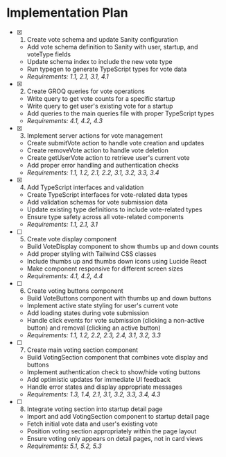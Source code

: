 # Implementation Plan

- [x] 1. Create vote schema and update Sanity configuration
  - Add vote schema definition to Sanity with user, startup, and voteType fields
  - Update schema index to include the new vote type
  - Run typegen to generate TypeScript types for vote data
  - _Requirements: 1.1, 2.1, 3.1, 4.1_

- [x] 2. Create GROQ queries for vote operations
  - Write query to get vote counts for a specific startup
  - Write query to get user's existing vote for a startup
  - Add queries to the main queries file with proper TypeScript types
  - _Requirements: 4.1, 4.2, 4.3_

- [x] 3. Implement server actions for vote management
  - Create submitVote action to handle vote creation and updates
  - Create removeVote action to handle vote deletion
  - Create getUserVote action to retrieve user's current vote
  - Add proper error handling and authentication checks
  - _Requirements: 1.1, 1.2, 2.1, 2.2, 3.1, 3.2, 3.3, 3.4_

- [x] 4. Add TypeScript interfaces and validation





  - Create TypeScript interfaces for vote-related data types
  - Add validation schemas for vote submission data
  - Update existing type definitions to include vote-related types
  - Ensure type safety across all vote-related components
  - _Requirements: 1.1, 2.1, 3.1_

- [ ] 5. Create vote display component
  - Build VoteDisplay component to show thumbs up and down counts
  - Add proper styling with Tailwind CSS classes
  - Include thumbs up and thumbs down icons using Lucide React
  - Make component responsive for different screen sizes
  - _Requirements: 4.1, 4.2, 4.4_

- [ ] 6. Create voting buttons component
  - Build VoteButtons component with thumbs up and down buttons
  - Implement active state styling for user's current vote
  - Add loading states during vote submission
  - Handle click events for vote submission (clicking a non-active button) and removal (clicking an active button)
  - _Requirements: 1.1, 1.2, 2.2, 2.3, 2.4, 3.1, 3.2, 3.3_

- [ ] 7. Create main voting section component
  - Build VotingSection component that combines vote display and buttons
  - Implement authentication check to show/hide voting buttons
  - Add optimistic updates for immediate UI feedback
  - Handle error states and display appropriate messages
  - _Requirements: 1.3, 1.4, 2.1, 3.1, 3.2, 3.3, 3.4, 4.3_

- [ ] 8. Integrate voting section into startup detail page
  - Import and add VotingSection component to startup detail page
  - Fetch initial vote data and user's existing vote
  - Position voting section appropriately within the page layout
  - Ensure voting only appears on detail pages, not in card views
  - _Requirements: 5.1, 5.2, 5.3_
